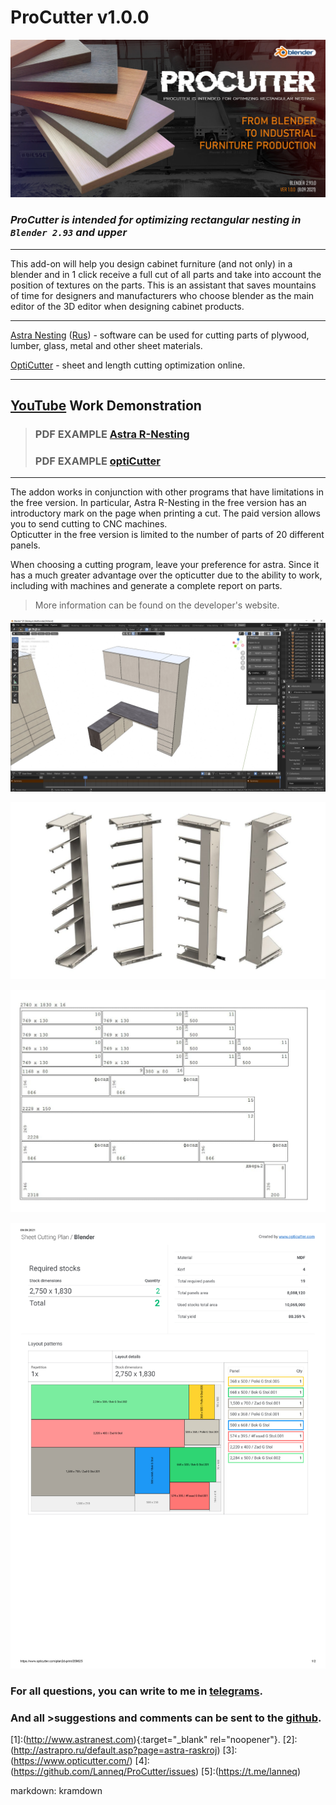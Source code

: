 # ProCutter v1.0.0
![](/doc/img/flaer.jpg)

### ***ProCutter is intended for optimizing rectangular nesting in `Blender 2.93` and upper***
___

This add-on will help you design cabinet furniture (and not only) in a blender and in 1 click receive a full cut of all parts and take into account the position of textures on the parts. This is an assistant that saves mountains of time for designers and manufacturers who choose blender as the main editor of the 3D editor when designing cabinet products.
___

[Astra Nesting]([1]) ([Rus]([2])) - software can be used for cutting parts of plywood, lumber, glass, metal and other sheet materials.

[OptiCutter]([3]) - sheet and length cutting optimization online.
___

## [YouTube](https://www.youtube.com/watch?v=0b-oexc1S9I)  Work Demonstration


> ### PDF EXAMPLE **[Astra R-Nesting](./doc/img/Example_astra.pdf)**
> ### PDF EXAMPLE **[optiCutter](./doc/img/Example_opticutter.pdf)**

___


The addon works in conjunction with other programs that have limitations in the free version. In particular, Astra R-Nesting in the free version has an introductory mark on the page when printing a cut. The paid version allows you to send cutting to CNC machines. <br> 
Opticutter in the free version is limited to the number of parts of 20 different panels.

When choosing a cutting program, leave your preference for astra. Since it has a much greater advantage over the opticutter due to the ability to work, including with machines and generate a complete report on parts.

> More information can be found on the developer's website.


![](/doc/img/pic5.jpg)

![](/doc/img/pic3.jpg)

![](/doc/img/pic2.jpg)

![](/doc/img/pic4.jpg)


 ### For all questions, you can write to me in [telegrams]([5]). 
 ### And all >suggestions and comments can be sent to the [github]([4]).

[1]:(http://www.astranest.com){:target="_blank" rel="noopener"}.
[2]:(http://astrapro.ru/default.asp?page=astra-raskroj)
[3]:(https://www.opticutter.com/)
[4]:(https://github.com/Lanneq/ProCutter/issues)
[5]:(https://t.me/lanneq)

markdown: kramdown



